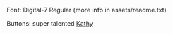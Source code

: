 Font: Digital-7 Regular (more info in assets/readme.txt)

Buttons: super talented [Kathy](https://codepen.io/kathykato)